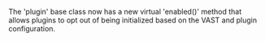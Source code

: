 The 'plugin' base class now has a new virtual 'enabled()'
method that allows plugins to opt out of being initialized
based on the VAST and plugin configuration.

